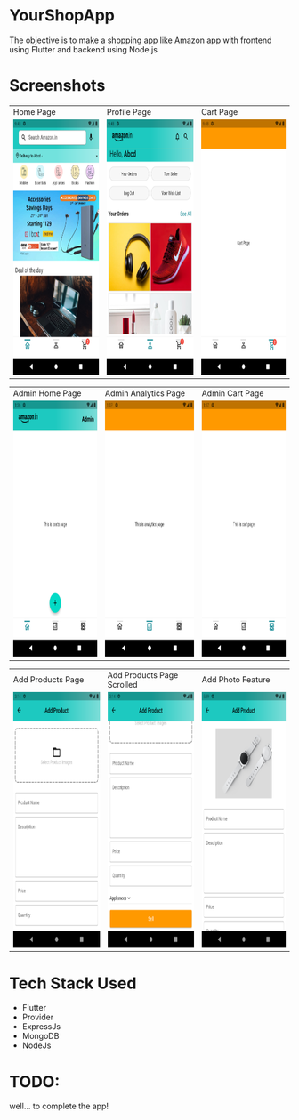 # YourShopApp

The objective is to make a shopping app like Amazon app with frontend using Flutter and backend using Node.js 

# Screenshots

<table>
  <tr>
    <td>Home Page</td>
     <td>Profile Page</td>
     <td>Cart Page</td>
  </tr>
  <tr>
    <td><img src="/readMeImages/home_page.png" title="HomePage" width="250" height="460"/></td>
    <td> <img src="/readMeImages/profile_page.png" title="ProfilePage" width="250" height="460"/> </td>
    <td> <img src="/readMeImages/cart_page.png" title="CartPage" width="250" height="460"/></td>
  </tr>
 </table>

<table>
  <tr>
    <td>Admin Home Page</td>
     <td>Admin Analytics Page</td>
     <td>Admin Cart Page</td>
  </tr>
  <tr>
    <td> <img src="/readMeImages/admin_home_page.png" title="AdminProductsPage" width="250" height="460"/> </td>
    <td><img src="/readMeImages/admin_analytics_page.png" title="AdminAnalyticsPage" width="250" height="460"/></td>
    <td> <img src="/readMeImages/admin_cart_page.png" title="AdminCartPage" width="250" height="460"/></td>
  </tr>
 </table>

 <table>
  <tr>
    <td>Add Products Page</td>
    <td>Add Products Page Scrolled</td>
    <td>Add Photo Feature</td>
  </tr>
  <tr>
    <td> <img src="/readMeImages/add_products_page.png" title="AddProductsPage" width="250" height="460"/> </td>
    <td><img src="/readMeImages/add_products_page_scrolled.png" title="AddProductsPageScrolled" width="250" height="460"/></td>
    <td> <img src="/readMeImages/add_photo_feature.png" title="AddPhotoFeature" width="250" height="460"/></td>
  </tr>
 </table>

# Tech Stack Used

- Flutter
- Provider
- ExpressJs
- MongoDB
- NodeJs

# TODO: 

well... to complete the app!
